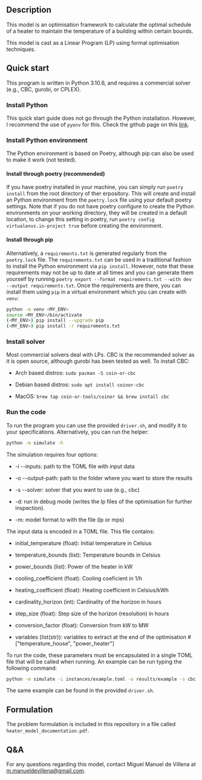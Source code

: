 ## Description

This model is an optimisation framework to calculate the optimal schedule of a heater to maintain the temperature of a building within certain bounds.

This model is cast as a Linear Program (LP) using formal optimisation techniques.

## Quick start

This program is written in Python 3.10.6, and requires a commercial solver (e.g., CBC, gurobi, or CPLEX).

### Install Python

This quick start guide does not go through the Python installation. However, I recommend the use of `pyenv` for this. Check the github page on this [link](https://github.com/pyenv/pyenv).

### Install Python environment
The Python environment is based on Poetry, although pip can also be used to make it work (not tested).

#### Install through poetry (recommended)

If you have poetry installed in your machine, you can simply run `poetry install` from the root directory of ther erpository. This will create and install an Python environment from the `poetry.lock` file using your default poetry settings. Note that if you do not have poetry configure to create the Python environments on your working directory, they will be created in a default location, to change this setting in poetry, run `poetry config virtualenvs.in-project true` before creating the environment.

#### Install through pip

Alternatively, a `requirements.txt` is generated regularly from the `poetry.lock` file. The `requirements.txt` can be used in a traditional fashion to install the Python environment via `pip install`. However, note that these requirements may not be up to date at all times and you can generate them yourself by running `poetry export --format requirements.txt --with dev --output requirements.txt`. Once the requirements are there, you can install them using `pip` in a virtual environment which you can create with `venv`:

```bash
python -m venv <MY_ENV>
source <MY_ENV>/bin/activate
(<MY_ENV>) pip install --upgrade pip
(<MY_ENV>) pip install -r requirements.txt
```

### Install solver

Most commercial solvers deal with LPs. CBC is the recommended solver as it is open source, although gurobi has been tested as well. To install CBC:

- Arch based distros: `sudo pacman -S coin-or-cbc`

- Debian based distros: `sudo apt install coinor-cbc`
 
- MacOS: `brew tap coin-or-tools/coinor && brew install cbc`


### Run the code

To run the program you can use the provided `driver.sh`, and modify it to your specifications. Alternatively, you can run the helper:

```bash
python -m simulate -h
```

The simulation requires four options:

- -i --inputs: path to the TOML file with input data

- -o --output-path: path to the folder where you want to store the results

- -s --solver: solver that you want to use (e.g., cbc)

- -d: run in debug mode (writes the lp files of the optimisation for further inspection).

- -m: model format to with the file (lp or mps)


The input data is encoded in a TOML file. This file contains:

- initial_temperature (float): Initial temperature in Celsius

- temperature_bounds (list): Temperature bounds in Celsius

- power_bounds (list): Power of the heater in kW

- cooling_coefficient (float): Cooling coeficient in 1/h

- heating_coefficient (float): Heating coefficient in Celsius/kWh

- cardinality_horizon (int): Cardinality of the horizon in hours

- step_size (float): Step size of the horizon (resolution) in hours

- conversion_factor (float): Conversion from kW to MW

- variables (list(str)): variables to extract at the end of the optimisation # ["temperature_house", "power_heater"]

To run the code, these parameters must be encapsulated in a single TOML file that will be called when running. An example can be run typing the following command:
```bash
python -m simulate -i instances/example.toml -o results/example -s cbc -d -m lp
```
The same example can be found in the provided `driver.sh`.

## Formulation

The problem formulation is included in this repository in a file called `heater_model_documentation.pdf`.

## Q&A

For any questions regarding this model, contact Miguel Manuel de Villena at m.manueldevillena@gmail.com.


